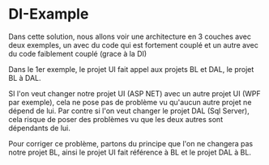 # DI-Example
Dans cette solution, nous allons voir une architecture en 3 couches avec deux exemples, un avec du code qui est fortement couplé et un autre avec du code faiblement couplé (grace à la DI)

Dans le 1er exemple, le projet UI fait appel aux projets BL et DAL, le projet BL à DAL.

SI l'on veut changer notre projet UI (ASP NET) avec un autre projet UI (WPF par exemple), cela ne pose pas de problème vu qu'aucun autre projet ne dépend de lui.
Par contre si l'on veut changer le projet DAL (Sql Server), cela risque de poser des problèmes vu que les deux autres sont dépendants de lui.

Pour corriger ce problème, partons du principe que l'on ne changera pas notre projet BL, ainsi le projet UI fait référence à BL et le projet DAL à BL.
